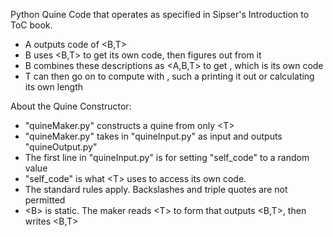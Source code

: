 Python Quine Code that operates as specified in Sipser's Introduction to ToC book.
- A outputs code of <B,T>
- B uses <B,T> to get its own code, then figures out <A> from it
- B combines these descriptions as <A,B,T> to get <SELF>, which is its own code
- T can then go on to compute with <SELF>, such a printing it out or calculating its own length

About the Quine Constructor:
- "quineMaker.py" constructs a quine from only \<T>
- "quineMaker.py" takes in "quineInput.py" as input and outputs "quineOutput.py"
- The first line in "quineInput.py" is for setting "self_code" to a random value
- "self_code" is what \<T> uses to access its own code.
- The standard rules apply. Backslashes and triple quotes are not permitted
- \<B> is static. The maker reads \<T> to form <A> that outputs <B,T>, then writes <B,T>